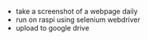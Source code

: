 - take a screenshot of a webpage daily
- run on raspi using selenium webdriver
- upload to google drive
